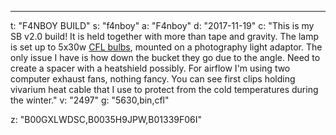 ---
t: "F4NBOY BUILD"
s: "f4nboy"
a: "F4nboy"
d: "2017-11-19"
c: "This is my SB v2.0 build! It is held together with more than tape and gravity. The lamp is set up to 5x30w <a href='https://amzn.to/3jMfTYw'>CFL bulbs</a>, mounted on a photography light adaptor. The only issue I have is how down the bucket they go due to the angle. Need to create a spacer with a heatshield possibly. For airflow I'm using two computer exhaust fans, nothing fancy. You can see first clips holding vivarium heat cable that I use to protect from the cold temperatures during the winter."
v: "2497"
g: "5630,bin,cfl"

z: "B00GXLWDSC,B0035H9JPW,B01339F06I"
